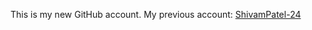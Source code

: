 This is my new GitHub account. 
My previous account: [ShivamPatel-24](https://github.com/ShivamPatel-24)
